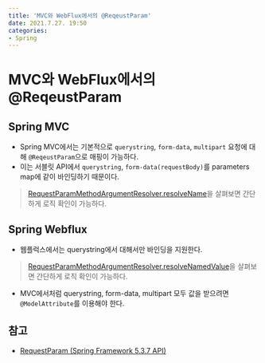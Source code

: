 ```yaml
---
title: 'MVC와 WebFlux에서의 @ReqeustParam'
date: 2021.7.27. 19:50
categories:
- Spring
---
```


# MVC와 WebFlux에서의 @ReqeustParam

## Spring MVC
- Spring MVC에서는 기본적으로 `querystring`, `form-data`, `multipart` 요청에 대해 `@ReqeustParam`으로 매핑이 가능하다.
- 이는 서블릿 API에서 `querystring`, `form-data(requestBody)`를 parameters map에 같이 바인딩하기 때문이다. 

> [RequestParamMethodArgumentResolver.resolveName](https://github.com/spring-projects/spring-framework/blob/f0f450a18dec7639ce8b967ed26c78cf777d4f7e/spring-web/src/main/java/org/springframework/web/method/annotation/RequestParamMethodArgumentResolver.java#L162)을 살펴보면 간단하게 로직 확인이 가능하다.

## Spring Webflux
- 웹플럭스에서는 querystring에서 대해서만 바인딩을 지원한다.

> [RequestParamMethodArgumentResolver.resolveNamedValue](https://github.com/spring-projects/spring-framework/blob/f0f450a18dec7639ce8b967ed26c78cf777d4f7e/spring-webflux/src/main/java/org/springframework/web/reactive/result/method/annotation/RequestParamMethodArgumentResolver.java#L101)을 살펴보면 간단하게 로직 확인이 가능하다.

- MVC에서처럼 querystring, form-data, multipart 모두 값을 받으려면 `@ModelAttribute`를 이용해야 한다.

## 참고
- [RequestParam (Spring Framework 5.3.7 API)](https://docs.spring.io/spring-framework/docs/current/javadoc-api/org/springframework/web/bind/annotation/RequestParam.html)